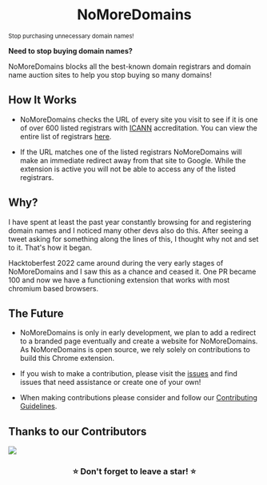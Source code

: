 <h1 align="center">NoMoreDomains</h1>
<small align="center">Stop purchasing unnecessary domain names!</small>


**Need to stop buying domain names?**

NoMoreDomains blocks all the best-known domain registrars and domain name auction sites to help you stop buying so many domains!


## How It Works

* NoMoreDomains checks the URL of every site you visit to see if it is one of over 600 listed registrars with [ICANN](https://icann.org) accreditation. You can view the entire list of registrars [here](https://github.com/immattdavison/NoMoreDomains/blob/master/domains.json).

* If the URL matches one of the listed registrars NoMoreDomains will make an immediate redirect away from that site to Google. While the extension is active you will not be able to access any of the listed registrars.

## Why?

I have spent at least the past year constantly browsing for and registering domain names and I noticed many other devs also do this. After seeing a tweet asking for something along the lines of this, I thought why not and set to it. That's how it began. 

Hacktoberfest 2022 came around during the very early stages of NoMoreDomains and I saw this as a chance and ceased it. One PR became 100 and now we have a functioning extension that works with most chromium based browsers. 

## The Future

* NoMoreDomains is only in early development, we plan to add a redirect to a branded page eventually and create a website for NoMoreDomains. As NoMoreDomains is open source, we rely solely on contributions to build this Chrome extension. 
* If you wish to make a contribution, please visit the [issues](https://github.com/immattdavison/NoMoreDomains/issues) and find issues that need assistance or create one of your own!

* When making contributions please consider and follow our [Contributing Guidelines](https://github.com/immattdavison/NoMoreDomains/blob/master/CONTRIBUTING.md).

## Thanks to our Contributors
<a href="https://github.com/immattdavison/NoMoreDomains/graphs/contributors">
  <img src="https://contrib.rocks/image?repo=immattdavison/NoMoreDomains" />
</a>

<h3 align="center">⭐ Don't forget to leave a star! ⭐</h3>
